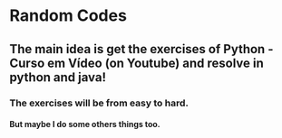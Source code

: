 # Random Codes

## The main idea is get the exercises of Python - Curso em Vídeo (on Youtube) and resolve in python and java!

### The exercises will be from easy to hard.

#### But maybe I do some others things too.
